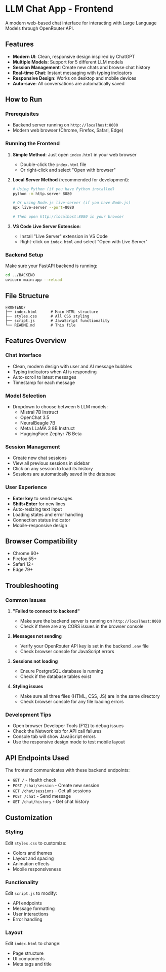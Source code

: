# LLM Chat App - Frontend

A modern web-based chat interface for interacting with Large Language Models through OpenRouter API.

## Features

- **Modern UI**: Clean, responsive design inspired by ChatGPT
- **Multiple Models**: Support for 5 different LLM models
- **Session Management**: Create new chats and browse chat history
- **Real-time Chat**: Instant messaging with typing indicators
- **Responsive Design**: Works on desktop and mobile devices
- **Auto-save**: All conversations are automatically saved

## How to Run

### Prerequisites
- Backend server running on `http://localhost:8000`
- Modern web browser (Chrome, Firefox, Safari, Edge)

### Running the Frontend

1. **Simple Method**: Just open `index.html` in your web browser
   - Double-click the `index.html` file
   - Or right-click and select "Open with browser"

2. **Local Server Method** (recommended for development):
   ```bash
   # Using Python (if you have Python installed)
   python -m http.server 8080
   
   # Or using Node.js live-server (if you have Node.js)
   npx live-server --port=8080
   
   # Then open http://localhost:8080 in your browser
   ```

3. **VS Code Live Server Extension**:
   - Install "Live Server" extension in VS Code
   - Right-click on `index.html` and select "Open with Live Server"

### Backend Setup
Make sure your FastAPI backend is running:
```bash
cd ../BACKEND
uvicorn main:app --reload
```

## File Structure

```
FRONTEND/
├── index.html      # Main HTML structure
├── styles.css      # All CSS styling
├── script.js       # JavaScript functionality
└── README.md       # This file
```

## Features Overview

### Chat Interface
- Clean, modern design with user and AI message bubbles
- Typing indicators when AI is responding
- Auto-scroll to latest messages
- Timestamp for each message

### Model Selection
- Dropdown to choose between 5 LLM models:
  - Mistral 7B Instruct
  - OpenChat 3.5
  - NeuralBeagle 7B
  - Meta LLaMA 3 8B Instruct
  - HuggingFace Zephyr 7B Beta

### Session Management
- Create new chat sessions
- View all previous sessions in sidebar
- Click on any session to load its history
- Sessions are automatically saved in the database

### User Experience
- **Enter key** to send messages
- **Shift+Enter** for new lines
- Auto-resizing text input
- Loading states and error handling
- Connection status indicator
- Mobile-responsive design

## Browser Compatibility

- Chrome 60+
- Firefox 55+
- Safari 12+
- Edge 79+

## Troubleshooting

### Common Issues

1. **"Failed to connect to backend"**
   - Make sure the backend server is running on `http://localhost:8000`
   - Check if there are any CORS issues in the browser console

2. **Messages not sending**
   - Verify your OpenRouter API key is set in the backend `.env` file
   - Check browser console for JavaScript errors

3. **Sessions not loading**
   - Ensure PostgreSQL database is running
   - Check if the database tables exist

4. **Styling issues**
   - Make sure all three files (HTML, CSS, JS) are in the same directory
   - Check browser console for any file loading errors

### Development Tips

- Open browser Developer Tools (F12) to debug issues
- Check the Network tab for API call failures
- Console tab will show JavaScript errors
- Use the responsive design mode to test mobile layout

## API Endpoints Used

The frontend communicates with these backend endpoints:

- `GET /` - Health check
- `POST /chat/session` - Create new session
- `GET /chat/sessions` - Get all sessions
- `POST /chat` - Send message
- `GET /chat/history` - Get chat history

## Customization

### Styling
Edit `styles.css` to customize:
- Colors and themes
- Layout and spacing
- Animation effects
- Mobile responsiveness

### Functionality
Edit `script.js` to modify:
- API endpoints
- Message formatting
- User interactions
- Error handling

### Layout
Edit `index.html` to change:
- Page structure
- UI components
- Meta tags and title
